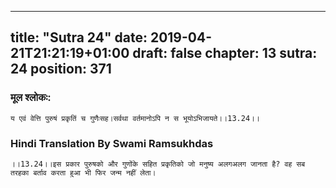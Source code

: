 
---
title: "Sutra 24"
date: 2019-04-21T21:21:19+01:00
draft: false
chapter: 13
sutra: 24
position: 371
---
### मूल श्लोकः:
```
य एवं वेत्ति पुरुषं प्रकृतिं च गुणैःसह।सर्वथा वर्तमानोऽपि न स भूयोऽभिजायते।।13.24।।

```

### Hindi Translation By Swami Ramsukhdas
```
।।13.24।।इस प्रकार पुरुषको और गुणोंके सहित प्रकृतिको जो मनुष्य अलगअलग जानता है? वह सब तरहका बर्ताव करता हुआ भी फिर जन्म नहीं लेता।

```

